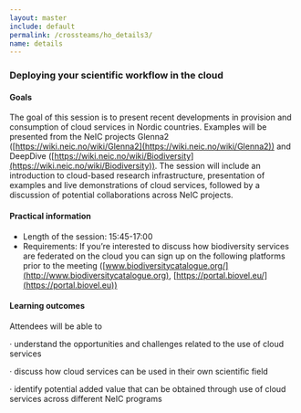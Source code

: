 ```yaml
---
layout: master
include: default
permalink: /crossteams/ho_details3/
name: details
---
```


<h3> Deploying your scientific workflow in the cloud</h3>

<h4>Goals</h4>

The goal of this session is to present recent developments in provision and consumption of cloud services in Nordic countries. Examples will be presented from the NeIC projects Glenna2 ([https://wiki.neic.no/wiki/Glenna2](https://wiki.neic.no/wiki/Glenna2)) and DeepDive ([https://wiki.neic.no/wiki/Biodiversity](https://wiki.neic.no/wiki/Biodiversity)). The session will include an introduction to cloud-based research infrastructure, presentation of examples and live demonstrations of cloud services, followed by a discussion of potential collaborations across NeIC projects.

<h4>Practical information</h4>

- Length of the session: 15:45-17:00
- Requirements: If you’re interested to discuss how biodiversity services are federated on the cloud you can sign up on the following platforms prior to the meeting ([www.biodiversitycatalogue.org/](http://www.biodiversitycatalogue.org), [https://portal.biovel.eu/](https://portal.biovel.eu))



<h4>Learning outcomes</h4>

Attendees will be able to

· understand the opportunities and challenges related to the use of cloud services

· discuss how cloud services can be used in their own scientific field

· identify potential added value that can be obtained through use of cloud services across different NeIC programs
